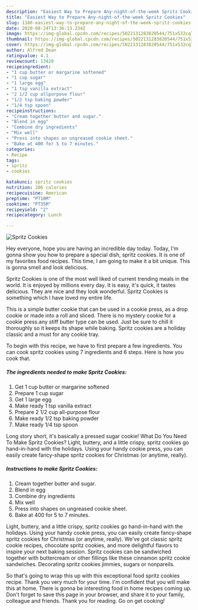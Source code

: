 ```yaml
---
description: "Easiest Way to Prepare Any-night-of-the-week Spritz Cookies"
title: "Easiest Way to Prepare Any-night-of-the-week Spritz Cookies"
slug: 1186-easiest-way-to-prepare-any-night-of-the-week-spritz-cookies
date: 2020-08-24T13:36:13.234Z
image: https://img-global.cpcdn.com/recipes/5022131283820544/751x532cq70/spritz-cookies-recipe-main-photo.jpg
thumbnail: https://img-global.cpcdn.com/recipes/5022131283820544/751x532cq70/spritz-cookies-recipe-main-photo.jpg
cover: https://img-global.cpcdn.com/recipes/5022131283820544/751x532cq70/spritz-cookies-recipe-main-photo.jpg
author: Alfred Dean
ratingvalue: 4.1
reviewcount: 13420
recipeingredient:
- "1 cup butter or margarine softened"
- "1 cup sugar"
- "1 large egg"
- "1 tsp vanilla extract"
- "2 1/2 cup allpurpose flour"
- "1/2 tsp baking powder"
- "1/4 tsp spoon"
recipeinstructions:
- "Cream together butter and sugar."
- "Blend in egg"
- "Combine dry ingredients"
- "Mix well"
- "Press into shapes on ungreased cookie sheet."
- "Bake at 400 for 5 to 7 minutes."
categories:
- Recipe
tags:
- spritz
- cookies

katakunci: spritz cookies 
nutrition: 206 calories
recipecuisine: American
preptime: "PT10M"
cooktime: "PT35M"
recipeyield: "2"
recipecategory: Lunch

---
```



![Spritz Cookies](https://img-global.cpcdn.com/recipes/5022131283820544/751x532cq70/spritz-cookies-recipe-main-photo.jpg)

Hey everyone, hope you are having an incredible day today. Today, I'm gonna show you how to prepare a special dish, spritz cookies. It is one of my favorites food recipes. This time, I am going to make it a bit unique. This is gonna smell and look delicious.

Spritz Cookies is one of the most well liked of current trending meals in the world. It is enjoyed by millions every day. It is easy, it's quick, it tastes delicious. They are nice and they look wonderful. Spritz Cookies is something which I have loved my entire life.

This is a simple butter cookie that can be used in a cookie press, as a drop cookie or made into a roll and sliced. There is no mystery cookie for a cookie press.any stiff butter type can be used. Just be sure to chill it thoroughly so it keeps its shape while baking. Spritz cookies are a holiday classic and a must for any cookie tray.


To begin with this recipe, we have to first prepare a few ingredients. You can cook spritz cookies using 7 ingredients and 6 steps. Here is how you cook that.

<!--inarticleads1-->

##### The ingredients needed to make Spritz Cookies:

1. Get 1 cup butter or margarine softened
1. Prepare 1 cup sugar
1. Get 1 large egg
1. Make ready 1 tsp vanilla extract
1. Prepare 2 1/2 cup all-purpose flour
1. Make ready 1/2 tsp baking powder
1. Make ready 1/4 tsp spoon


Long story short, it&#39;s basically a pressed sugar cookie! What Do You Need To Make Spritz Cookies? Light, buttery, and a little crispy, spritz cookies go hand-in-hand with the holidays. Using your handy cookie press, you can easily create fancy-shape spritz cookies for Christmas (or anytime, really). 

<!--inarticleads2-->

##### Instructions to make Spritz Cookies:

1. Cream together butter and sugar.
1. Blend in egg
1. Combine dry ingredients
1. Mix well
1. Press into shapes on ungreased cookie sheet.
1. Bake at 400 for 5 to 7 minutes.


Light, buttery, and a little crispy, spritz cookies go hand-in-hand with the holidays. Using your handy cookie press, you can easily create fancy-shape spritz cookies for Christmas (or anytime, really). We&#39;ve got classic spritz cookie recipes, chocolate spritz cookies, and more delightful flavors to inspire your next baking session. Spritz cookies can be sandwiched together with buttercream or other fillings like these cinnamon spritz cookie sandwiches. Decorating spritz cookies jimmies, sugars or nonpareils. 

So that's going to wrap this up with this exceptional food spritz cookies recipe. Thank you very much for your time. I'm confident that you will make this at home. There is gonna be interesting food in home recipes coming up. Don't forget to save this page in your browser, and share it to your family, colleague and friends. Thank you for reading. Go on get cooking!
